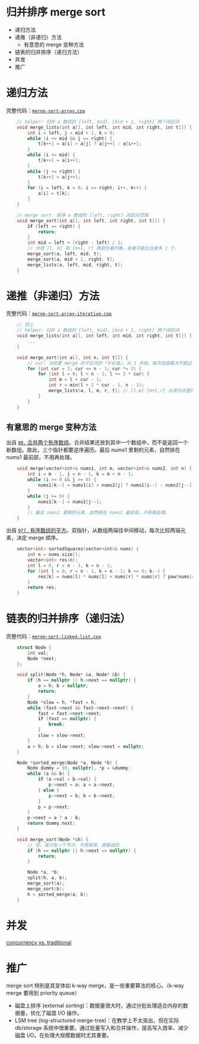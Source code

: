 # 归并排序 merge sort

- 递归方法
- 递推（非递归）方法
  - 有意思的 merge 变种方法
- 链表的归并排序（递归方法）
- 并发
- 推广

# 递归方法

完整代码：[`merge-sort-array.cpp`](code/merge-sort-array.cpp)

```cpp
    // helper: 归并 a 数组的 [left, mid]、[mid + 1, right] 两个闭区间
    void merge_lists(int a[], int left, int mid, int right, int t[]) {
        int i = left, j = mid + 1, k = 0;
        while (i <= mid && j <= right) {
            t[k++] = a[i] > a[j] ? a[j++] : a[i++];
        }
        while (i <= mid) {
            t[k++] = a[i++];
        }
        while (j <= right) {
            t[k++] = a[j++];
        }
        for (i = left, k = 0; i <= right; i++, k++) {
            a[i] = t[k];
        }
    }

    // merge sort: 排序 a 数组的 [left, right] 闭区间范围
    void merge_sort(int a[], int left, int right, int t[]) {
        if (left == right) {
            return;
        }
        int mid = left + (right - left) / 2;
        // 分成 [l, m] 和 [m+1, r] 两部分最均衡。前者可能比后者多 1 个。
        merge_sort(a, left, mid, t);
        merge_sort(a, mid + 1, right, t);
        merge_lists(a, left, mid, right, t);
    }
```

# 递推（非递归）方法

完整代码：[`merge-sort-array-iterative.cpp`](code/merge-sort-array-iterative.cpp)

```cpp
    // 同上
    // helper: 归并 a 数组的 [left, mid]、[mid + 1, right] 两个闭区间
    void merge_lists(int a[], int left, int mid, int right, int t[]) {
        ...
    }

    void merge_sort(int a[], int n, int t[]) {
        // cur: 当前要 merge 的子区间的「半长度」，从 1 开始，每次加倍最大不超过 n - 1，
        for (int cur = 1; cur <= n - 1; cur *= 2) {
            for (int l = 0; l < n - 1; l += 2 * cur) {
                int m = l + cur - 1;
                int r = min(l + 2 * cur - 1, n - 1);
                merge_lists(a, l, m, r, t); // [l,m] [m+1,r] 与递归法里的 merge_lists() 一样
            }
        }
    }
```

## 有意思的 merge 变种方法

出自 [`88.` 合并两个有序数组](https://leetcode.cn/problems/merge-sorted-array)。合并结果还放到其中一个数组中，而不是返回一个新数组。故此，三个指针都要逆序遍历。最后 nums1 里剩的元素，自然排在 nums1 最前部，不用再处理。

```cpp
    void merge(vector<int>& nums1, int m, vector<int>& nums2, int n) {
        int i = m - 1, j = n - 1, k = m + n - 1;
        while (i >= 0 && j >= 0) {
            nums1[k--] = nums1[i] > nums2[j] ? nums1[i--] : nums2[j--];
        }
        while (j >= 0) {
            nums1[k--] = nums2[j--];
        }
        // 最后 nums1 里剩的元素，自然排在 nums1 最前部，不用再处理。
    }
```

出自 [`977.` 有序数组的平方](https://leetcode.cn/problems/squares-of-a-sorted-array)。双指针，从数组两端往中间移动，每次比较两端元素，决定 merge 顺序。

```cpp
    vector<int> sortedSquares(vector<int>& nums) {
        int n = nums.size();
        vector<int> res(n);
        int l = 0, r = n - 1, k = n - 1;
        for (int l = 0, r = n - 1, k = n - 1; k >= 0; k--) {
            res[k] = nums[l] * nums[l] < nums[r] * nums[r] ? pow(nums[r--], 2) : pow(nums[l++], 2);
        }
        return res;
    }
```

# 链表的归并排序（递归法）

完整代码：[`merge-sort-linked-list.cpp`](code/merge-sort-linked-list.cpp)

```cpp
    struct Node {
        int val;
        Node *next;
    };

    void split(Node *h, Node* &a, Node* &b) {
        if (h == nullptr || h->next == nullptr) {
            a = h; b = nullptr;
            return;
        }
        Node *slow = h, *fast = h;
        while (fast->next && fast->next->next) {
            fast = fast->next->next;
            if (fast == nullptr) {
                break;
            }
            slow = slow->next;
        }
        a = h; b = slow->next; slow->next = nullptr;
    }

    Node *sorted_merge(Node *a, Node *b) {
        Node dummy = {0, nullptr}, *p = &dummy;
        while (a && b) {
            if (a->val < b->val) {
                p->next = a; a = a->next;
            } else {
                p->next = b; b = b->next;
            }
            p = p->next;
        }
        p->next = a ? a : b;
        return dummy.next;
    }

    void merge_sort(Node *&h) {
        // 空、或只有一个节点，不用排序，直接返回
        if (h == nullptr || h->next == nullptr) {
            return;
        }

        Node *a, *b;
        split(h, a, b);
        merge_sort(a);
        merge_sort(b);
        h = sorted_merge(a, b);
    }
```

# 并发

[concurrency vs. traditional](https://gledis.hashnode.dev/exploring-the-efficiency-of-merge-sort-concurrency-vs-traditional-approach)

# 推广

merge sort 特别是其变体如 k-way merge，是一些重要算法的核心。（k-way merge 要用到 priority queue）

- 磁盘上排序 (external sorting)：数据量很大时，通过分批处理适合内存的数据量，优化了磁盘 I/O 操作。
- LSM tree (log-structured merge-tree)：在教学上不太突出，但在实际 db/storage 系统中很重要。通过批量写入和合并操作，提高写入效率、减少磁盘 I/O。在处理大规模数据时尤其重要。
